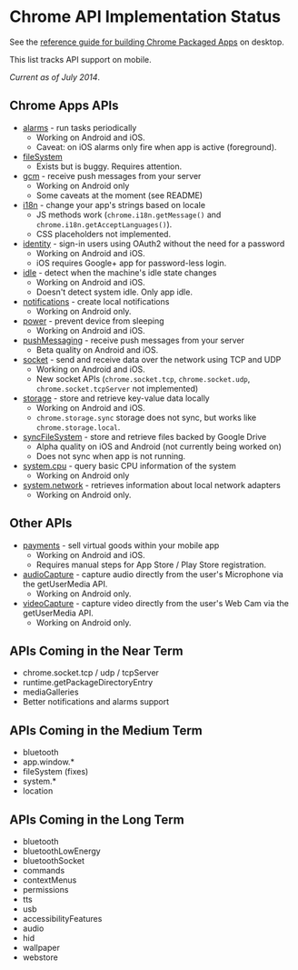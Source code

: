 # Chrome API Implementation Status

See the [reference guide for building Chrome Packaged Apps](http://developer.chrome.com/apps/about_apps.html) on desktop.

This list tracks API support on mobile.

_Current as of July 2014_.

## Chrome Apps APIs


* [alarms](https://github.com/MobileChromeApps/mobile-chrome-apps/tree/master/chrome-cordova/plugins/chrome.alarms) - run tasks periodically
    * Working on Android and iOS.
    * Caveat: on iOS alarms only fire when app is active (foreground).
* [fileSystem](https://github.com/MobileChromeApps/mobile-chrome-apps/tree/master/chrome-cordova/plugins/chrome.fileSystem)
    * Exists but is buggy. Requires attention.
* [gcm](https://github.com/MobileChromeApps/mobile-chrome-apps/tree/master/chrome-cordova/plugins/chrome.gcm) - receive push messages from your server
    * Working on Android only
    * Some caveats at the moment (see README)
* [i18n](https://github.com/MobileChromeApps/mobile-chrome-apps/tree/master/chrome-cordova/plugins/chrome.i18n) - change your app's strings based on locale
    * JS methods work (`chrome.i18n.getMessage()` and `chrome.i18n.getAcceptLanguages()`).
    * CSS placeholders not implemented.
* [identity](https://github.com/MobileChromeApps/mobile-chrome-apps/tree/master/chrome-cordova/plugins/chrome.identity) -  sign-in users using OAuth2 without the need for a password
    * Working on Android and iOS.
    * iOS requires Google+ app for password-less login.
* [idle](https://github.com/MobileChromeApps/mobile-chrome-apps/tree/master/chrome-cordova/plugins/chrome.idle) - detect when the machine's idle state changes
    * Working on Android and iOS.
    * Doesn't detect system idle. Only app idle.
* [notifications](https://github.com/MobileChromeApps/mobile-chrome-apps/tree/master/chrome-cordova/plugins/chrome.notifications) - create local notifications
    * Working on Android only.
* [power](https://github.com/MobileChromeApps/mobile-chrome-apps/tree/master/chrome-cordova/plugins/chrome.power) - prevent device from sleeping
    * Working on Android and iOS.
* [pushMessaging](https://github.com/MobileChromeApps/mobile-chrome-apps/tree/master/chrome-cordova/plugins/chrome.pushMessaging) - receive push messages from your server
    * Beta quality on Android and iOS.
* [socket](https://github.com/MobileChromeApps/mobile-chrome-apps/tree/master/chrome-cordova/plugins/chrome.socket) - send and receive data over the network using TCP and UDP
    * Working on Android and iOS.
    * New socket APIs (`chrome.socket.tcp`, `chrome.socket.udp`, `chrome.socket.tcpServer` not implemented)
* [storage](https://github.com/MobileChromeApps/mobile-chrome-apps/tree/master/chrome-cordova/plugins/chrome.storage) - store and retrieve key-value data locally
    * Working on Android and iOS.
    * `chrome.storage.sync` storage does not sync, but works like `chrome.storage.local`.
* [syncFileSystem](https://github.com/MobileChromeApps/mobile-chrome-apps/tree/master/chrome-cordova/plugins/chrome.syncFileSystem) - store and retrieve files backed by Google Drive
    * Alpha quality on iOS and Android (not currently being worked on)
    * Does not sync when app is not running.
* [system.cpu](https://github.com/MobileChromeApps/mobile-chrome-apps/tree/master/chrome-cordova/plugins/chrome.system.cpu) - query basic CPU information of the system
    * Working on Android only
* [system.network](https://github.com/MobileChromeApps/mobile-chrome-apps/tree/master/chrome-cordova/plugins/chrome.system.network) - retrieves information about local network adapters
    * Working on Android only.

## Other APIs

* [payments](https://github.com/MobileChromeApps/mobile-chrome-apps/blob/master/chrome-cordova/plugins/google.payments) - sell virtual goods within your mobile app
    * Working on Android and iOS.
    * Requires manual steps for App Store / Play Store registration.
* [audioCapture](https://github.com/MobileChromeApps/mobile-chrome-apps/tree/master/chrome-cordova/plugins/chrome.audioCapture) - capture audio directly from the user's Microphone via the getUserMedia API.
    * Working on Android only.
* [videoCapture](https://github.com/MobileChromeApps/mobile-chrome-apps/tree/master/chrome-cordova/plugins/chrome.videoCapture) - capture video directly from the user's Web Cam via the getUserMedia API.
    * Working on Android only.

## APIs Coming in the Near Term
* chrome.socket.tcp / udp / tcpServer
* runtime.getPackageDirectoryEntry
* mediaGalleries
* Better notifications and alarms support

## APIs Coming in the Medium Term
* bluetooth
* app.window.*
* fileSystem (fixes)
* system.*
* location

## APIs Coming in the Long Term
* bluetooth
* bluetoothLowEnergy
* bluetoothSocket
* commands
* contextMenus
* permissions
* tts
* usb
* accessibilityFeatures
* audio
* hid
* wallpaper
* webstore

